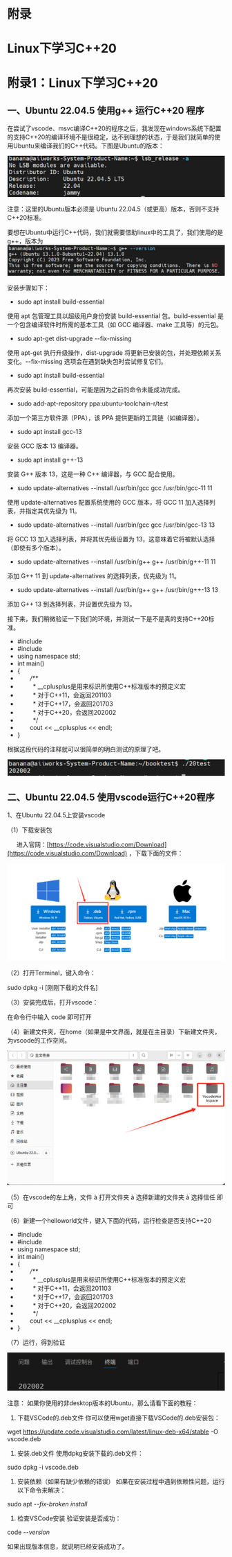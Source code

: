 # 附录
# Linux下学习C++20
# **附录1：Linux下学习C++20**

## **一、Ubuntu 22.04.5 使用g++ 运行C++20 程序**

在尝试了vscode、msvc编译C++20的程序之后，我发现在windows系统下配置的支持C++20的编译环境不是很稳定，达不到理想的状态，于是我们就简单的使用Ubuntu来编译我们的C++代码。下图是Ubuntu的版本：

![](..\img\Aspose.Words.0275c6d0-8912-4bc6-8629-ef1592146076.049.png)

注意：这里的Ubuntu版本必须是 Ubuntu 22.04.5（或更高）版本，否则不支持C++20标准。

要想在Ubuntu中运行C++代码，我们就需要借助linux中的工具了，我们使用的是g++，版本为
![](..\img\Aspose.Words.0275c6d0-8912-4bc6-8629-ef1592146076.050.png)

安装步骤如下：

- sudo apt install build-essential

使用 apt 包管理工具以超级用户身份安装 build-essential 包。build-essential 是一个包含编译软件时所需的基本工具（如 GCC 编译器、make 工具等）的元包。

- sudo apt-get dist-upgrade --fix-missing

使用 apt-get 执行升级操作，dist-upgrade 将更新已安装的包，并处理依赖关系变化。--fix-missing 选项会在遇到缺失包时尝试修复它们。

- sudo apt install build-essential

再次安装 build-essential，可能是因为之前的命令未能成功完成。

- sudo add-apt-repository ppa:ubuntu-toolchain-r/test

添加一个第三方软件源（PPA），该 PPA 提供更新的工具链（如编译器）。

- sudo apt install gcc-13

安装 GCC 版本 13 编译器。

- sudo apt install g++-13

安装 G++ 版本 13，这是一种 C++ 编译器，与 GCC 配合使用。

- <a name="_hlk177997463"></a>sudo update-alternatives --install /usr/bin/gcc gcc /usr/bin/gcc-11 11

使用 update-alternatives 配置系统使用的 GCC 版本，将 GCC 11 加入选择列表，并指定其优先级为 11。

- sudo update-alternatives --install /usr/bin/gcc gcc /usr/bin/gcc-13 13

将 GCC 13 加入选择列表，并将其优先级设置为 13，这意味着它将被默认选择（即使有多个版本）。

- sudo update-alternatives --install /usr/bin/g++ g++ /usr/bin/g++-11 11

添加 G++ 11 到 update-alternatives 的选择列表，优先级为 11。

- sudo update-alternatives --install /usr/bin/g++ g++ /usr/bin/g++-13 13

添加 G++ 13 到选择列表，并设置优先级为 13。

接下来，我们稍微验证一下我们的环境，并测试一下是不是真的支持C++20标准。

- #include <iostream>
- #include<vector>
- using namespace std;
- int main()
- {
- `    `*/\*\**
- `     `\* \_\_cplusplus是用来标识所使用C++标准版本的预定义宏
- `     `\* 对于C++11，会返回201103
- `     `\* 对于C++17，会返回201703
- `     `\* 对于C++20，会返回202002
- `     `\*/
- `    `cout << \_\_cplusplus << endl;
- }

根据这段代码的注释就可以很简单的明白测试的原理了吧。

![](..\img\Aspose.Words.0275c6d0-8912-4bc6-8629-ef1592146076.051.png)

## **二、Ubuntu 22.04.5 使用vscode运行C++20程序**

1、在Ubuntu 22.04.5上安装vscode

（1）下载安装包

`	`进入官网：[https://code.visualstudio.com/Download](https://code.visualstudio.com/Download) ，下载下面的文件：

![](..\img\Aspose.Words.0275c6d0-8912-4bc6-8629-ef1592146076.052.png)

（2）打开Terminal，键入命令：

sudo dpkg -i [刚刚下载的文件名]

（3）安装完成后，打开vscode：

在命令行中输入 code 即可打开

（4）新建文件夹，在home（如果是中文界面，就是在主目录）下新建文件夹，为vscode的工作空间。

![](..\img\Aspose.Words.0275c6d0-8912-4bc6-8629-ef1592146076.053.png)

（5）在vscode的左上角，文件 à 打开文件夹 à 选择新建的文件夹 à 选择信任 即可

（6）新建一个helloworld文件，键入下面的代码，运行检查是否支持C++20

- #include <iostream>
- #include<vector>
- using namespace std;
- int main()
- {
- `    `*/\*\**
- `     `\* \_\_cplusplus是用来标识所使用C++标准版本的预定义宏
- `     `\* 对于C++11，会返回201103
- `     `\* 对于C++17，会返回201703
- `     `\* 对于C++20，会返回202002
- `     `\*/
- `    `cout << \_\_cplusplus << endl;
- }

（7）运行，得到验证

![](..\img\Aspose.Words.0275c6d0-8912-4bc6-8629-ef1592146076.054.png)

注意：
如果你使用的非desktop版本的Ubuntu，那么请看下面的教程：

1. 下载VSCode的.deb文件 你可以使用wget直接下载VSCode的.deb安装包：

<a name="_hlk178258701"></a>wget https://update.code.visualstudio.com/latest/linux-deb-x64/stable -O vscode.deb

1. 安装.deb文件 使用dpkg安装下载的.deb文件：

sudo dpkg -i vscode.deb

1. 安装依赖（如果有缺少依赖的错误） 如果在安装过程中遇到依赖性问题，运行以下命令来解决：

sudo apt *--fix-broken install*

1. 检查VSCode安装 验证安装是否成功：

code *--version*

如果出现版本信息，就说明已经安装成功了。

